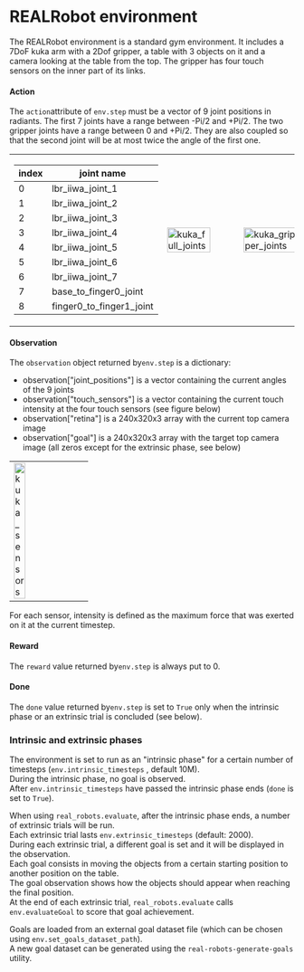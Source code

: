 # REALRobot environment

The REALRobot environment is a standard gym environment.
It includes a 7DoF kuka arm with a 2Dof gripper, a table with 3 objects on it and a camera looking at the table from the top. 
The gripper has four touch sensors on the inner part of its links.

#### Action
The ```action```attribute  of ```env.step``` must be a  vector of 9 joint positions in radiants.
The first 7 joints have a range between -Pi/2 and +Pi/2.
The two gripper joints have a range between 0 and +Pi/2. They are also coupled so that the second joint will be at most twice the angle of the first one.


<TABLE " width="100%" BORDER="0">
<TR>
<TD>
       
| index |  joint name               |
| ----- | ------------------------- |
|  0    |  lbr_iiwa_joint_1         |
|  1    |  lbr_iiwa_joint_2         |
|  2    |  lbr_iiwa_joint_3         |
|  3    |  lbr_iiwa_joint_4         |
|  4    |  lbr_iiwa_joint_5         |
|  5    |  lbr_iiwa_joint_6         |
|  6    |  lbr_iiwa_joint_7         |
|  7    |  base_to_finger0_joint    |
|  8    |  finger0_to_finger1_joint |

</TD>
<TD><img src="https://raw.githubusercontent.com/GOAL-Robots/REALCompetitionStartingKit/1e66f1986bd8049c0fee4bd470599b8c22f8dd15/docs/figs/kuka_full_joints.png" alt="kuka_full_joints" width="80%"></TD>
<TD><img src="https://raw.githubusercontent.com/GOAL-Robots/REALCompetitionStartingKit/1e66f1986bd8049c0fee4bd470599b8c22f8dd15/docs/figs/kuka_gripper_joints.png" alt="kuka_gripper_joints" width="80%"></TD>
</TR>
</TABLE>

#### Observation
The ```observation``` object returned by```env.step``` is a dictionary:
* observation["joint_positions"] is a vector containing the current angles of the 9 joints
* observation["touch_sensors"] is a vector containing the current touch intensity at the four touch sensors (see figure below)
* observation["retina"] is a 240x320x3 array with the current top camera image
* observation["goal"] is a 240x320x3 array with the target top camera image (all zeros except for the extrinsic phase, see below)

<TABLE " width="100%" BORDER="0">
<TR>
</TD>
<TD><img src="https://raw.githubusercontent.com/GOAL-Robots/REALCompetitionStartingKit/1e66f1986bd8049c0fee4bd470599b8c22f8dd15/docs/figs/kuka_gripper_sensors.png" alt="kuka_sensors" width="40%"></TD>
</TR>
</TABLE>
For each sensor, intensity is defined as the maximum force that was exerted on it at the current timestep.

#### Reward

The ```reward```  value returned by```env.step``` is always put to 0.

#### Done

The ```done```  value returned by```env.step``` is  set to ```True``` only when the intrinsic phase or an extrinsic trial is concluded (see below). 

### Intrinsic and extrinsic phases

The environment is set to run as an "intrinsic phase" for a certain number of timesteps (`env.intrinsic_timesteps` , default 10M).  
During the intrinsic phase, no goal is observed.  
After `env.intrinsic_timesteps` have passed the intrinsic phase ends (`done` is set to `True`).  

When using `real_robots.evaluate`, after the intrinsic phase ends, a number of extrinsic trials will be run.  
Each extrinsic trial lasts `env.extrinsic_timesteps` (default: 2000).  
During each extrinsic trial, a different goal is set and it will be displayed in the observation.  
Each goal consists in moving the objects from a certain starting position to another position on the table.  
The goal observation shows how the objects should appear when reaching the final position.  
At the end of each extrinsic trial, `real_robots.evaluate` calls `env.evaluateGoal` to score that goal achievement.

Goals are loaded from an external goal dataset file (which can be chosen using `env.set_goals_dataset_path`).  
A new goal dataset can be generated using the `real-robots-generate-goals` utility.
